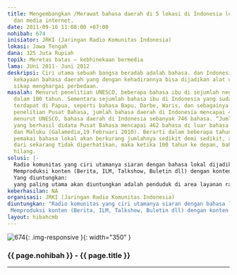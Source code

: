 ```yaml
---
title: Mengembangkan /Merawat bahasa daerah di 5 lokasi di Indonesia lewat radio komunitas
  dan media internet.
date: 2011-09-16 11:08:00 +07:00
nohibah: 674
inisiator: JRKI (Jaringan Radio Komunitas Indonesia)
lokasi: Jawa Tengah
dana: 325 Juta Rupiah
topik: Meretas batas – kebhinekaan bermedia
lama: JUni 2011- Juni 2012
deskripsi: Ciri utama sebuah bangsa beradab adalah bahasa. dan Indonesia mempunyai
  kekayaan bahasa daerah yang dengan kehadirannya bisa dijadikan alat untuk menumbuhkan
  sikap menghargai perbedaan.
masalah: Menurut penelitian UNESCO, beberapa bahasa ibu di sejumlah negara akan hilang
  dalam 100 tahun. Sementara sejumlah bahasa ibu di Indonesia yang sudah hilang, kebanyakan
  terdapat di Papua, seperti bahasa Bapu, Darbe, Waris, dan sebagainya. Dari hasil
  penelitian Pusat Bahasa, jumlah bahasa daerah di Indonesia mencapai 462. Sedangkan
  menurut UNESCO, bahasa daerah di Indonesia sebanyak 746 bahasa. “Jumlah bahasa daerah
  yang berhasil didata Pusat Bahasa mencapai 462 bahasa di luar bahasa daerah di Papua
  dan Maluku (Galamedia,19 Februari 2010). Berarti dalam beberapa tahun ke depan,
  pemakai bahasa lokal akan berkurang jumlahnya sedikit demi sedikit, apabila dimulai
  dari sekarang tidak diperhatikan, maka ketika 100 tahun ke depan, bahsa lokal tersebut
  hilang.
solusi: |-
  Radio komunitas yang ciri utamanya siaran dengan bahasa lokal dijadikan media untuk menumbuhkan kembali bahasa lokal ini. Kita akan mencoba dengan percontohan di 5 lokasi yang ada radio komunitasnya dan mencirikan bahasa daerah-nya berbeda-beda.
  Memproduksi konten (Berita, ILM, Talkshow, Buletin dll) dengan konten lokal dan disampaikan dengan bahasa lokal. di tingkat Nasional akan ada portal tentang produk produk ini.
  Yang diuntungkan:
  yang paling utama akan diuntungkan adalah penduduk di area layanan radio komunitas yang dijadikan pilot project. yakni di Aceh, Jawa Barat, Jawa Timur, Sulawesi Selatan, dan NTB. pemilihan lokasi dan radio komunitasnya lebih detail ada dalam proposal lanjutan.
keberhasilan: NA
organisasi: JRKI (Jaringan Radio Komunitas Indonesia)
diuntungkan: "Radio komunitas yang ciri utamanya siaran dengan bahasa lokal dijadikan media untuk menumbuhkan kembali bahasa lokal ini. Kita akan mencoba dengan percontohan di 5 lokasi yang ada radio komunitasnya dan mencirikan bahasa daerah-nya berbeda-beda.
 Memproduksi konten (Berita, ILM, Talkshow, Buletin dll) dengan konten lokal dan disampaikan dengan bahasa lokal. di tingkat Nasional akan ada portal tentang produk produk ini."
layout: hibahcmb
---
```


![674](/static/img/hibahcmb/674.png){: .img-responsive }{: width="350" }

### {{ page.nohibah }} - {{ page.title }}

---
